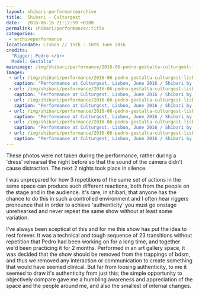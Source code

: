 ```yaml
---
layout: shibari-performancearchive
title:  Shibari - Culturgest
date:   2016-06-16 21:17:59 +0100
permalink: shibari/performance/:title
categories:
 - archiveperformance
locationdate: Lisbon // 15th - 16th June 2016
credits:
  "Rigger: Pedro </br>
  Model: Gestalta"
mainimage: /img/shibari/performance/2016-06-pedro-gestalta-culturgest-lisbon/pedro3.jpg
images:
 - url: /img/shibari/performance/2016-06-pedro-gestalta-culturgest-lisbon/pedro1.jpg
   caption: "Performance at Culturgest, Lisbon, June 2016 / Shibari by Pedro, Model: Gestalta"
 - url: /img/shibari/performance/2016-06-pedro-gestalta-culturgest-lisbon/pedro2.jpg
   caption: "Performance at Culturgest, Lisbon, June 2016 / Shibari by Pedro, Model: Gestalta"
 - url: /img/shibari/performance/2016-06-pedro-gestalta-culturgest-lisbon/pedro3.jpg
   caption: "Performance at Culturgest, Lisbon, June 2016 / Shibari by Pedro, Model: Gestalta"
 - url: /img/shibari/performance/2016-06-pedro-gestalta-culturgest-lisbon/pedro4.jpg
   caption: "Performance at Culturgest, Lisbon, June 2016 / Shibari by Pedro, Model: Gestalta"
 - url: /img/shibari/performance/2016-06-pedro-gestalta-culturgest-lisbon/pedro5.jpg
   caption: "Performance at Culturgest, Lisbon, June 2016 / Shibari by Pedro, Model: Gestalta"
 - url: /img/shibari/performance/2016-06-pedro-gestalta-culturgest-lisbon/pedro6.jpg
   caption: "Performance at Culturgest, Lisbon, June 2016 / Shibari by Pedro, Model: Gestalta"
---
```

These photos were not taken during the performance, rather during a 'dress' rehearsal the night before so that the sound of the camera didn't cause distraction. The next 2 nights took place in silence.

I was unprepared for how 3 repetitions of the same set of actions in the same space can produce such different reactions, both from the people on the stage and in the audience. It's rare, in shibari, that anyone has the chance to do this in such a controlled environment and I often hear riggers pronounce that in order to achieve 'authenticity' you must go onstage unrehearsed and never repeat the same show without at least some variation.

I've always been sceptical of this and for me this show has put the idea to rest forever. It was a technical and tough sequence of 23 transitions without repetition that Pedro had been working on for a long time, and together we'd been practicing it for 2 months. Performed in an art gallery space, it was decided that the show should be removed from the trappings of bdsm, and thus we removed any interaction or communication to create something that would have seemed clinical. But far from loosing authenticity, to me it seemed to draw it's authenticity from just this; the simple opportunity to objectively compare gave me a humbling awareness and appreciation of the space and the people around me, and also the smallest of internal changes.
